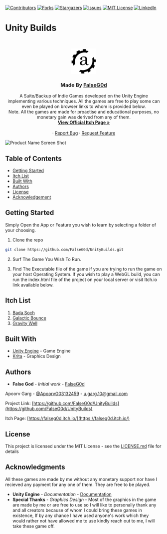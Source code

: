 [![Contributors][contributors-shield]][contributors-url]
[![Forks][forks-shield]][forks-url]
[![Stargazers][stars-shield]][stars-url]
[![Issues][issues-shield]][issues-url]
[![MIT License][license-shield]][license-url]
[![LinkedIn][linkedin-shield]][linkedin-url]


# Unity Builds

<!-- PROJECT LOGO -->
<br />
<p align="center">
  <a href="http://apoorvgarg.herokuapp.com/">
    <img src="https://github.com/FalseG0d/AdvancedDjango/raw/main/images/Logo.png" alt="Logo" width="80" height="80">
  </a>

  <h3 align="center">Made By <a href="https://github.com/FalseG0d">FalseG0d</a></h3>

  <p align="center">
    A Suite/Backup of Indie Games developed on the Unity Engine implementing various techniques. All the games are free to play some can even be played on browser links to whom is provided below. <br>Note. All the games are made for proactise and educational purposes, no monetary gain was derived from any of them.
    <br />
    <a href="https://falseg0d.itch.io/"><strong>View Official Itch Page »</strong></a>
    <br />
    <br />
    ·
    <a href="https://github.com/FalseG0d/UnityBuilds/issues">Report Bug</a>
    ·
    <a href="https://github.com/FalseG0d/UnityBuilds/issues">Request Feature</a>
  </p>
</p>


![Product Name Screen Shot][product-screenshot]

<!-- TABLE OF CONTENTS -->
## Table of Contents


* [Getting Started](#getting-started)
* [Itch List](#itch-list)
* [Built With](#built-with)
* [Authors](#authors)
* [License](#license)
* [Acknowledgement](#acknowledgement)


## Getting Started

Simply Open the App or Feature you wish to learn by selecting a folder of your choosing.

1. Clone the repo

```sh
git clone https://github.com/FalseG0d/UnityBuilds.git
```

2. Surf The Game You Wish To Run.


3. Find The Executable file of the game if you are trying to run the game on your host Operating System. If you wish to play a WebGL build, you can run the index.html file of the project on your local server or visit Itch.io link available below. 


## Itch List

1. [Bada Soch](https://falseg0d.itch.io/game-of-life)
2. [Galactic Bounce](https://falseg0d.itch.io/galactic-bounce)
3. [Gravity Well](https://falseg0d.itch.io/gravity-well)

## Built With

* [Unity Engine](https://unity.com/) - Game Engine
* [Krita](https://krita.org/en/) - Graphics Design


## Authors

* **False God** - *Initial work* - [FalseG0d](https://github.com/FalseG0d)

Apoorv Garg - [@ApoorvG03132459](https://twitter.com/ApoorvG03132459) - u.garg.10@gmail.com

Project Link: [https://github.com/FalseG0d/UnityBuilds](https://github.com/FalseG0d/UnityBuilds)

Itch Page: [https://falseg0d.itch.io/](https://falseg0d.itch.io/)

## License

This project is licensed under the MIT License - see the [LICENSE.md](LICENSE.md) file for details

## Acknowledgments

All these games are made by me without any monetary support nor have I recieved any payment for any one of them. They are free to be played.

* **Unity Engine** - *Documentation* - [Documentation](https://docs.unity3d.com/Manual/index.html)
* **Special Thanks** - *Graphics Design* - Most of the graphics in the game are made by me or are free to use so I will like to personally thank any and all creators because of whom I could bring these games in existence, If by any chance I have used anyone's work which they would rather not have allowed me to use kindly reach out to me, I will take these game off.


<!-- MARKDOWN LINKS & IMAGES -->
<!-- https://www.markdownguide.org/basic-syntax/#reference-style-links -->
[contributors-shield]: https://img.shields.io/github/contributors/FalseG0d/UnityBuilds.svg?style=flat-square
[contributors-url]: https://github.com/FalseG0d/UnityBuilds/graphs/contributors
[forks-shield]: https://img.shields.io/github/forks/FalseG0d/UnityBuilds.svg?style=flat-square
[forks-url]: https://github.com/FalseG0d/UnityBuilds/network/members
[stars-shield]: https://img.shields.io/github/stars/FalseG0d/UnityBuilds.svg?style=flat-square
[stars-url]: https://github.com/FalseG0d/UnityBuilds/stargazers
[issues-shield]: https://img.shields.io/github/issues/FalseG0d/UnityBuilds.svg?style=flat-square
[issues-url]: https://github.com/FalseG0d/UnityBuilds/issues
[license-shield]: https://img.shields.io/github/license/FalseG0d/UnityBuilds.svg?style=flat-square
[license-url]: https://github.com/FalseG0d/UnityBuilds/blob/master/LICENSE.txt
[linkedin-shield]: https://img.shields.io/badge/-LinkedIn-black.svg?style=flat-square&logo=linkedin&colorB=555
[linkedin-url]: https://www.linkedin.com/in/apoorv-garg-137137171/
[product-screenshot]: images/pexel.jpg
